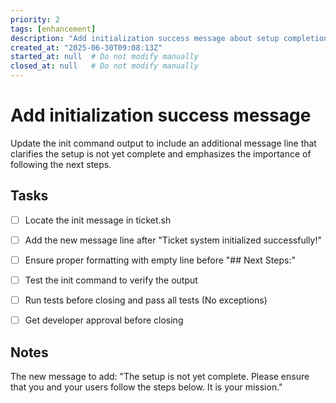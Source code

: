 ```yaml
---
priority: 2
tags: [enhancement]
description: "Add initialization success message about setup completion"
created_at: "2025-06-30T09:08:13Z"
started_at: null  # Do not modify manually
closed_at: null   # Do not modify manually
---
```


# Add initialization success message

Update the init command output to include an additional message line that clarifies the setup is not yet complete and emphasizes the importance of following the next steps.


## Tasks

- [ ] Locate the init message in ticket.sh
- [ ] Add the new message line after "Ticket system initialized successfully!"
- [ ] Ensure proper formatting with empty line before "## Next Steps:"
- [ ] Test the init command to verify the output
- [ ] Run tests before closing and pass all tests (No exceptions)
- [ ] Get developer approval before closing


## Notes

The new message to add:
"The setup is not yet complete. Please ensure that you and your users follow the steps below. It is your mission."
